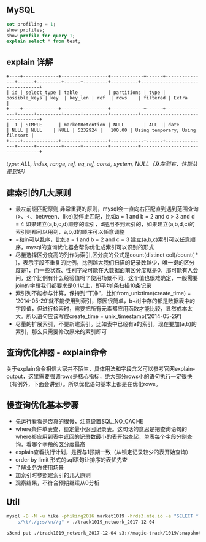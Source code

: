 ## MySQL

``` sql
set profiling = 1;
show profiles;
show profile for query 1;
explain select * from test;
```

## explain 详解
```
+----+-------------+-----------------+------------+------+---------------+------+---------+------+---------+----------+---------------------------------+
| id | select_type | table           | partitions | type | possible_keys | key  | key_len | ref  | rows    | filtered | Extra                           |
+----+-------------+-----------------+------------+------+---------------+------+---------+------+---------+----------+---------------------------------+
|  1 | SIMPLE      | marketRetention | NULL       | ALL  | date          | NULL | NULL    | NULL | 5232924 |   100.00 | Using temporary; Using filesort |
+----+-------------+-----------------+------------+------+---------------+------+---------+------+---------+----------+---------------------------------+
```

*type: ALL, index,  range, ref, eq_ref, const, system, NULL（从左到右，性能从差到好）*

## 建索引的几大原则

- 最左前缀匹配原则,非常重要的原则，mysql会一直向右匹配直到遇到范围查询(>、<、between、like)就停止匹配，比如a = 1 and b = 2 and c > 3 and d = 4 如果建立(a,b,c,d)顺序的索引，d是用不到索引的，如果建立(a,b,d,c)的索引则都可以用到，a,b,d的顺序可以任意调整
- =和in可以乱序，比如a = 1 and b = 2 and c = 3 建立(a,b,c)索引可以任意顺序，mysql的查询优化器会帮你优化成索引可以识别的形式
- 尽量选择区分度高的列作为索引,区分度的公式是count(distinct col)/count( * )，表示字段不重复的比例，比例越大我们扫描的记录数越少，唯一键的区分度是1，而一些状态、性别字段可能在大数据面前区分度就是0，那可能有人会问，这个比例有什么经验值吗？使用场景不同，这个值也很难确定，一般需要join的字段我们都要求是0.1以上，即平均1条扫描10条记录
- 索引列不能参与计算，保持列“干净”，比如from_unixtime(create_time) = ’2014-05-29’就不能使用到索引，原因很简单，b+树中存的都是数据表中的字段值，但进行检索时，需要把所有元素都应用函数才能比较，显然成本太大。所以语句应该写成create_time = unix_timestamp(’2014-05-29’)
- 尽量的扩展索引，不要新建索引。比如表中已经有a的索引，现在要加(a,b)的索引，那么只需要修改原来的索引即可


## 查询优化神器 - explain命令

关于explain命令相信大家并不陌生，具体用法和字段含义可以参考官网explain-output，这里需要强调rows是核心指标，绝大部分rows小的语句执行一定很快（有例外，下面会讲到）。所以优化语句基本上都是在优化rows。

## 慢查询优化基本步骤

- 先运行看看是否真的很慢，注意设置SQL_NO_CACHE
- where条件单表查，锁定最小返回记录表。这句话的意思是把查询语句的where都应用到表中返回的记录数最小的表开始查起，单表每个字段分别查询，看哪个字段的区分度最高
- explain查看执行计划，是否与1预期一致（从锁定记录较少的表开始查询）
- order by limit 形式的sql语句让排序的表优先查
- 了解业务方使用场景
- 加索引时参照建索引的几大原则
- 观察结果，不符合预期继续从0分析

## Util

``` bash
mysql -B -N -u hike -phiking2016 market1019 -hrds3.mte.io -e "SELECT * FROM network;" |sed "s/,/;/g;s/'/\'/;
    s/\t/,/g;s/\n//g" > ./track1019_network_2017-12-04

s3cmd put ./track1019_network_2017-12-04 s3://magic-track/1019/snapshot/network/datesub=2017-12-04/
```
